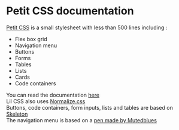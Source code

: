 # Petit CSS documentation

[Petit CSS](https://github.com/lil-re/petit-css) is a small stylesheet with less than 500 lines including :
 - Flex box grid
 - Navigation menu
 - Buttons
 - Forms
 - Tables
 - Lists
 - Cards
 - Code containers

You can read the documentation [here](http://petitcss.lil.re/)  
Lil CSS also uses [Normalize.css](https://necolas.github.io/normalize.css/)  
Buttons, code containers, form inputs, lists and tables are based on [Skeleton](https://getskeleton.com/)  
The navigation menu is based on a [pen made by Mutedblues](https://codepen.io/mutedblues/pen/MmPNPG)
